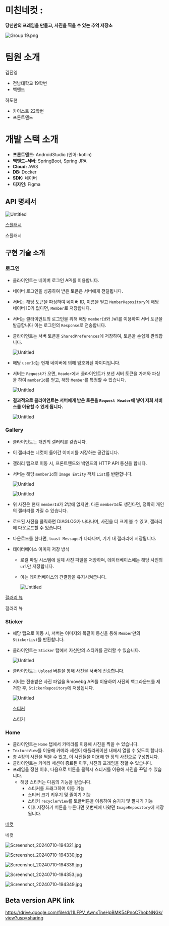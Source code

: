 # 미친네컷 :

**당신만의 프레임을 만들고, 사진을 찍을 수 있는 추억 저장소**

![Group 19.png](https://prod-files-secure.s3.us-west-2.amazonaws.com/f6cb388f-3934-47d6-9928-26d2e10eb0fc/2b6badba-99a4-40c4-8271-59489b632849/Group_19.png)

# 팀원 소개

김진영

- 전남대학교 19학번
- 백엔드

하도현

- 카이스트 22학번
- 프론트엔드

# 개발 스택 소개

- **프론트엔드:** AndroidStudio (언어: kotlin)
- **백엔드-서버:** SpringBoot, Spring JPA
- **Cloud:** AWS
- **DB:** Docker
- **SDK:** 네이버
- **디자인:** Figma

## API 명세서

![Untitled](https://prod-files-secure.s3.us-west-2.amazonaws.com/f6cb388f-3934-47d6-9928-26d2e10eb0fc/86706ccd-4a35-467c-84b9-46e53dbc8bba/Untitled.png)

[스플래시 ](https://prod-files-secure.s3.us-west-2.amazonaws.com/f6cb388f-3934-47d6-9928-26d2e10eb0fc/9e63da46-db4b-4a3f-a8ed-2de74623c15f/XRecorder_10072024_193548.mp4)

스플래시 

## 구현 기술 소개

### 로그인

- 클라이언트는 네이버 로그인 API를 이용합니다.
- 네이버 로그인을 성공하여 받은 토큰은 서버에게 전달됩니다.
- 서버는 해당 토큰을 파싱하여 네이버 ID, 이름을 얻고 `MemberRepository`에 해당 네이버 ID가 없다면, `Member`로 저장합니다.
- 서버는 클라이언트의 로그인을 위해 해당 `memberId`와 `JWT`를 이용하여 서버 토큰을 발급합니다 이는 로그인의 `Response`로 전송합니다.
- 클라이언트는 서버 토큰을 `SharedPreferences`에 저장하여, 토큰을 손쉽게 관리합니다.
    
    ![Untitled](https://prod-files-secure.s3.us-west-2.amazonaws.com/f6cb388f-3934-47d6-9928-26d2e10eb0fc/e910c4b7-196e-49d5-a3ef-91c9c7f7d2c0/Untitled.png)
    
- 해당 `userId`는 현재 네이버에 의해 암호화된 아이디입니다.
- 서버는 `Request`가 오면, `Header`에서 클라이언트가 보낸 서버 토큰을 가져와 파싱을 하여 `memberId`를 얻고, 해당 `Member`를 특정할 수 있습니다.
    
    ![Untitled](https://prod-files-secure.s3.us-west-2.amazonaws.com/f6cb388f-3934-47d6-9928-26d2e10eb0fc/c138a2ca-4207-42e6-947a-123215b7cfee/Untitled.png)
    
- **결과적으로 클라이언트는 서버에게 받은 토큰을 `Request Header`에 넣어 저희 서비스를 이용할 수 있게 됩니다.**
    
    ![Untitled](https://prod-files-secure.s3.us-west-2.amazonaws.com/f6cb388f-3934-47d6-9928-26d2e10eb0fc/b81fe547-b204-41da-9956-ab23956ffcc7/Untitled.png)
    

### Gallery

- 클라이언트는 개인의 갤러리를 갖습니다.
- 이 갤러리는 네컷이 들어간 이미지를 저장하는 공간입니다.
- 갤러리 탭으로 이동 시, 프론트엔드와 백엔드의 HTTP API 통신을 합니다.
- 서버는 해당 `memberId`의 `Image Entity` 객체 `List`를 반환합니다.
    
    ![Untitled](https://prod-files-secure.s3.us-west-2.amazonaws.com/f6cb388f-3934-47d6-9928-26d2e10eb0fc/fbb7f8c6-0bf9-4026-8f41-89439ccf4479/Untitled.png)
    
    ![Untitled](https://prod-files-secure.s3.us-west-2.amazonaws.com/f6cb388f-3934-47d6-9928-26d2e10eb0fc/817d774f-8280-43b6-9a05-6bd064f794f9/Untitled.png)
    
- 위 사진은 현재 `memberId`가 2밖에 없지만, 다른 `memberId`도 생긴다면, 정확히 개인의 갤러리를 가질 수 있습니다.
- 로드된 사진을 클릭하면 DIAGLOG가 나타나며, 사진을 더 크게 볼 수 있고, 갤러리에 다운로드할 수 있습니다.
- 다운로드를 한다면, `toast Message`가 나타나며, 기기 내 갤러리에 저장됩니다.
- 데이터베이스 이미지 저장 방식
    - 로컬 파일 시스템에 실제 사진 파일을 저장하며, 데이터베이스에는 해당 사진의 `url`만 저장합니다.
    - 이는 데이터베이스의 간결함을 유지시켜줍니다.
        
        ![Untitled](https://prod-files-secure.s3.us-west-2.amazonaws.com/f6cb388f-3934-47d6-9928-26d2e10eb0fc/1b654b23-d88d-45a0-b1a0-be78c8bee050/Untitled.png)
        

[갤러리 뷰](https://prod-files-secure.s3.us-west-2.amazonaws.com/f6cb388f-3934-47d6-9928-26d2e10eb0fc/81b79a7a-eb59-4f7a-a3d2-82c9e060c171/XRecorder_10072024_201934.mp4)

갤러리 뷰

### Sticker

- 해당 탭으로 이동 시, 서버는 이미지와 똑같이 통신을 통해 `Member`만의 `StickerList`를 반환합니다.
- 클라이언트는 `Sticker` 탭에서 자신만의 스티커를 관리할 수 있습니다.
    
    ![Untitled](https://prod-files-secure.s3.us-west-2.amazonaws.com/f6cb388f-3934-47d6-9928-26d2e10eb0fc/b40d5ab3-d9bb-4ac5-bf01-2cf9e8b76579/Untitled.png)
    
- 클라이언트는 `Upload` 버튼을 통해 사진을 서버에 전송합니다.
- 서버는 전송받은 사진 파일을 Rmovebg API를 이용하여 사진의 백그라운드를 제거한 후, `StickerRepository`에 저장됩니다.
    
    ![Untitled](https://prod-files-secure.s3.us-west-2.amazonaws.com/f6cb388f-3934-47d6-9928-26d2e10eb0fc/abbc5f2c-681f-4676-8611-07751a28c66d/Untitled.png)
    
    [스티커 ](https://prod-files-secure.s3.us-west-2.amazonaws.com/f6cb388f-3934-47d6-9928-26d2e10eb0fc/8108de65-e4cb-4610-87f4-4ddbe1b5e19f/XRecorder_10072024_200832.mp4)
    
    스티커 
    

### Home

- 클라이언트는 `Home` 탭에서 카메라를 이용해 사진을 찍을 수 있습니다.
- `TextureView`를 이용해 카메라 세션이 애플리케이션 내에서 열릴 수 있도록 합니다.
- 총 4장의 사진을 찍을 수 있고, 이 사진들을 이용해 한 장의 사진으로 구성합니다.
- 클라이언트는 카메라 세션이 종료된 이후, 사진의 프레임을 정할 수 있습니다.
- 프레임을 정한 이후, 다음으로 버튼을 클릭시 스티커를 이용해 사진을 꾸밀 수 있습니다.
    - 해당 스티커는 다음의 기능을 같습니다.
        - 스티커를 드래그하여 이동 기능
        - 스티커 크기 키우기 및 줄이기 기능
        - 스티커 `recyclerView`를 토글버튼을 이용하여 숨기기 및 펼치기 기능
        - 이후 저장하기 버튼을 누른다면 첫번째에 나왔던 `ImageRepository`에 저장됩니다.

[네컷 ](https://prod-files-secure.s3.us-west-2.amazonaws.com/f6cb388f-3934-47d6-9928-26d2e10eb0fc/7f0fa1ff-af8d-4c1c-8159-2aa8f4c23368/XRecorder_10072024_194037.mp4)

네컷 

![Screenshot_20240710-194321.jpg](https://prod-files-secure.s3.us-west-2.amazonaws.com/f6cb388f-3934-47d6-9928-26d2e10eb0fc/d5434fd2-b40b-4001-857a-86cf2fa4da79/Screenshot_20240710-194321.jpg)

![Screenshot_20240710-194330.jpg](https://prod-files-secure.s3.us-west-2.amazonaws.com/f6cb388f-3934-47d6-9928-26d2e10eb0fc/83c45556-5f51-4a7f-bea8-f23df3e558fc/Screenshot_20240710-194330.jpg)

![Screenshot_20240710-194339.jpg](https://prod-files-secure.s3.us-west-2.amazonaws.com/f6cb388f-3934-47d6-9928-26d2e10eb0fc/fb8ea749-78e5-4d03-bd78-8f05d5bcffaf/Screenshot_20240710-194339.jpg)

![Screenshot_20240710-194353.jpg](https://prod-files-secure.s3.us-west-2.amazonaws.com/f6cb388f-3934-47d6-9928-26d2e10eb0fc/cb6bcb06-be71-4d49-afcf-73ba532680ee/Screenshot_20240710-194353.jpg)

![Screenshot_20240710-194349.jpg](https://prod-files-secure.s3.us-west-2.amazonaws.com/f6cb388f-3934-47d6-9928-26d2e10eb0fc/074cf2fe-4a53-4afb-bc2f-d300ae3c42ad/Screenshot_20240710-194349.jpg)

## Beta version APK link

https://drive.google.com/file/d/11LFPV_AwnxTneHpBMK54PnoC7hobNNGk/view?usp=sharing
